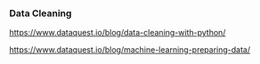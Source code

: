 ### Data Cleaning
https://www.dataquest.io/blog/data-cleaning-with-python/

https://www.dataquest.io/blog/machine-learning-preparing-data/
